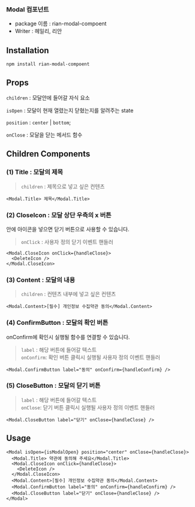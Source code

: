 ### Modal 컴포넌트

- package 이름 : rian-modal-compoent
- Writer : 헤일리, 리안

## Installation

```
npm install rian-modal-compoent
```

## Props

`children` : 모달안에 들어갈 자식 요소

`isOpen` : 모달이 현재 열렸는지 닫혔는지를 알려주는 state

`position` : `center` | `bottom`;

`onClose` : 모달을 닫는 메서드 함수

## Children Components

### (1) Title : 모달의 제목

> `children` : 제목으로 넣고 싶은 컨텐츠

```tsx
<Modal.Title> 제목</Modal.Title>
```

### (2) CloseIcon : 모달 상단 우측의 x 버튼

안에 아이콘을 넣으면 닫기 버튼으로 사용할 수 있습니다.

> `onClick` : 사용자 정의 닫기 이벤트 핸들러

```tsx
<Modal.CloseIcon onClick={handleClose}>
  <DeleteIcon />
</Modal.CloseIcon>
```

### (3) Content : 모달의 내용

> `children` : 컨텐츠 내부에 넣고 싶은 컨텐츠

```tsx
<Modal.Content>[필수] 개인정보 수집약관 동의</Modal.Content>
```

### (4) ConfirmButton : 모달의 확인 버튼

onConfirm에 확인시 실행될 함수를 연결할 수 있습니다.

> `label` : 해당 버튼에 들어갈 텍스트  
> `onConfirm`: 확인 버튼 클릭시 실행될 사용자 정의 이벤트 핸들러

```tsx
<Modal.ConfirmButton label="동의" onConfirm={handleConfirm} />
```

### (5) CloseButton : 모달의 닫기 버튼

> `label` : 해당 버튼에 들어갈 텍스트  
> `onClose`: 닫기 버튼 클릭시 실행될 사용자 정의 이벤트 핸들러

```tsx
<Modal.CloseButton label="닫기" onClose={handleClose} />
```

## Usage

```tsx
<Modal isOpen={isModalOpen} position="center" onClose={handleClose}>
  <Modal.Title> 약관에 동의해 주세요</Modal.Title>
  <Modal.CloseIcon onClick={handleClose}>
    <DeleteIcon />
  </Modal.CloseIcon>
  <Modal.Content>[필수] 개인정보 수집약관 동의</Modal.Content>
  <Modal.ConfirmButton label="동의" onConfirm={handleConfirm} />
  <Modal.CloseButton label="닫기" onClose={handleClose} />
</Modal>
```

